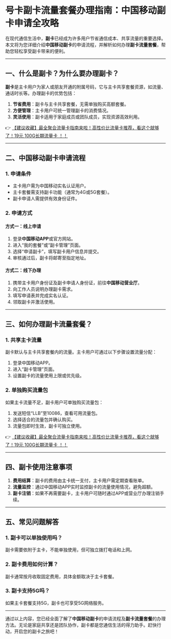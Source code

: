 # 号卡副卡流量套餐办理指南：中国移动副卡申请全攻略

在现代通信生活中，**副卡**已经成为许多用户节省通信成本、共享流量的重要选择。本文将为您详细介绍**中国移动副卡**的申请流程，并解析如何办理**副卡流量套餐**，帮助您轻松享受副卡带来的便利。

---

## 一、什么是副卡？为什么要办理副卡？

**副卡**是主卡用户为家人或朋友开通的附属号码，它与主卡共享套餐资源，如流量、通话时长等。办理副卡的优势包括：

1. **节省费用**：副卡与主卡共享套餐，无需单独购买高额套餐。
2. **方便管理**：主卡用户可统一管理副卡的消费情况。
3. **灵活使用**：副卡适用于家庭成员或团队成员，实现资源高效利用。

👉 [【建议收藏】最全聚合流量卡指南来啦！高性价比流量卡推荐，看这个就够了！19元 100G长期流量卡 ！！](https://bit.ly/Liuliangka)

---

## 二、中国移动副卡申请流程

### 1. 申请条件
- 主卡用户需为中国移动实名认证用户。
- 主卡套餐需支持副卡功能（通常为4G或5G套餐）。
- 副卡申请人需提供有效身份证件。

### 2. 申请方式
#### 方式一：线上申请
1. 登录**中国移动APP**或官方网站。
2. 进入“我的套餐”或“副卡管理”页面。
3. 选择“申请副卡”，填写副卡用户信息并提交。
4. 审核通过后，副卡将邮寄至指定地址。

#### 方式二：线下办理
1. 携带主卡用户身份证及副卡申请人身份证，前往**中国移动营业厅**。
2. 向工作人员说明办理副卡需求。
3. 填写申请表并完成实名认证。
4. 领取副卡并激活使用。

---

## 三、如何办理副卡流量套餐？

### 1. 共享主卡流量
副卡默认与主卡共享套餐内的流量。主卡用户可通过以下步骤设置流量分配：
1. 登录中国移动APP。
2. 进入“副卡管理”页面。
3. 设置副卡的流量使用上限或优先级。

### 2. 单独购买流量包
如果主卡流量不足，副卡用户可单独购买流量包：
1. 发送短信“LLB”至10086，查看可用流量包。
2. 选择适合的流量包并确认购买。
3. 流量包即时生效，副卡可独立使用。

👉 [【建议收藏】最全聚合流量卡指南来啦！高性价比流量卡推荐，看这个就够了！19元 100G长期流量卡 ！！](https://bit.ly/Liuliangka)

---

## 四、副卡使用注意事项

1. **费用结算**：副卡的费用由主卡统一支付，主卡用户需定期查看账单。
2. **流量监控**：通过中国移动APP实时监控副卡的流量使用情况，避免超额。
3. **副卡注销**：如果不再需要副卡，主卡用户可随时通过APP或营业厅办理注销手续。

---

## 五、常见问题解答

### 1. 副卡可以单独使用吗？
副卡需要依附于主卡，不能单独使用，但可独立拨打电话和上网。

### 2. 副卡费用如何计算？
副卡通常按月收取固定费用，具体金额取决于主卡套餐。

### 3. 副卡支持5G吗？
如果主卡套餐支持5G，副卡也可享受5G网络服务。

---

通过以上内容，您已经全面了解了**中国移动副卡**的申请流程及**副卡流量套餐**的办理方法。无论是家庭共享还是团队协作，副卡都是您通信生活的得力助手。赶快行动，开启您的副卡之旅吧！